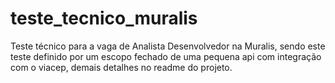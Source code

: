 # teste_tecnico_muralis
Teste técnico para a vaga de Analista Desenvolvedor na Muralis, sendo este teste definido por um escopo fechado de uma pequena api com integração com o viacep, demais detalhes no readme do projeto.
